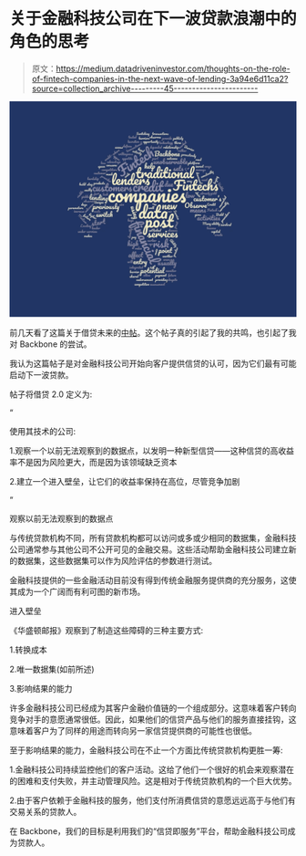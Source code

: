 # 关于金融科技公司在下一波贷款浪潮中的角色的思考

> 原文：<https://medium.datadriveninvestor.com/thoughts-on-the-role-of-fintech-companies-in-the-next-wave-of-lending-3a94e6d11ca2?source=collection_archive---------45----------------------->

![](img/7575f722858d7f45324b868e6f8faa2f.png)

前几天看了这篇关于借贷未来的[中帖](https://medium.com/@alibhamed/an-intro-to-online-lending-bf8f35d979aa)。这个帖子真的引起了我的共鸣，也引起了我对 Backbone 的尝试。

我认为这篇帖子是对金融科技公司开始向客户提供信贷的认可，因为它们最有可能启动下一波贷款。

帖子将借贷 2.0 定义为:

“

使用其技术的公司:

1.观察一个以前无法观察到的数据点，以发明一种新型信贷——这种信贷的高收益率不是因为风险更大，而是因为该领域缺乏资本

2.建立一个进入壁垒，让它们的收益率保持在高位，尽管竞争加剧

“

观察以前无法观察到的数据点

与传统贷款机构不同，所有贷款机构都可以访问或多或少相同的数据集，金融科技公司通常参与其他公司不公开可见的金融交易。这些活动帮助金融科技公司建立新的数据集，这些数据集可以作为风险评估的参数进行测试。

金融科技提供的一些金融活动目前没有得到传统金融服务提供商的充分服务，这使其成为一个广阔而有利可图的新市场。

进入壁垒

《华盛顿邮报》观察到了制造这些障碍的三种主要方式:

1.转换成本

2.唯一数据集(如前所述)

3.影响结果的能力

许多金融科技公司已经成为其客户金融价值链的一个组成部分。这意味着客户转向竞争对手的意愿通常很低。因此，如果他们的信贷产品与他们的服务直接挂钩，这意味着客户为了同样的用途而转向另一家信贷提供商的可能性也很低。

至于影响结果的能力，金融科技公司在不止一个方面比传统贷款机构更胜一筹:

1.金融科技公司持续监控他们的客户活动。这给了他们一个很好的机会来观察潜在的困难和支付失败，并主动管理风险。这是相对于传统贷款机构的一个巨大优势。

2.由于客户依赖于金融科技的服务，他们支付所消费信贷的意愿远远高于与他们有交易关系的贷款人。

在 Backbone，我们的目标是利用我们的“信贷即服务”平台，帮助金融科技公司成为贷款人。